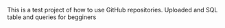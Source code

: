 This is a test project of how to use GitHub repositories. 
Uploaded and SQL table and queries for begginers

